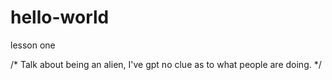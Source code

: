 # hello-world
lesson one

/* Talk about being an alien, I've gpt no clue as to what people are doing. */

